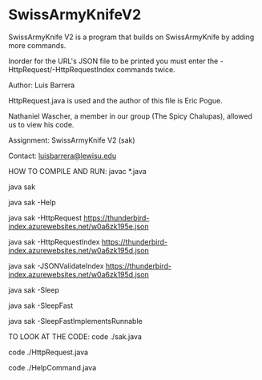 # SwissArmyKnifeV2

SwissArmyKnife V2 is a program that builds on SwissArmyKnife by adding more commands.

Inorder for the URL's JSON file to be printed you must enter the -HttpRequest/-HttpRequestIndex commands twice.

Author: Luis Barrera

HttpRequest.java is used and the author of this file is Eric Pogue.

Nathaniel Wascher, a member in our group (The Spicy Chalupas), allowed us to view his code.

Assignment: SwissArmyKnife V2 (sak)

Contact: luisbarrera@lewisu.edu

HOW TO COMPILE AND RUN:
javac *.java

java sak

java sak -Help

java sak -HttpRequest https://thunderbird-index.azurewebsites.net/w0a6zk195e.json

java sak -HttpRequestIndex https://thunderbird-index.azurewebsites.net/w0a6zk195d.json

java sak -JSONValidateIndex https://thunderbird-index.azurewebsites.net/w0a6zk195d.json

java sak -Sleep

java sak -SleepFast

java sak -SleepFastImplementsRunnable

TO LOOK AT THE CODE:
code ./sak.java

code ./HttpRequest.java

code ./HelpCommand.java